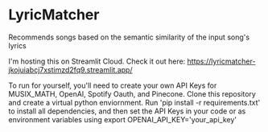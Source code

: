 # LyricMatcher
Recommends songs based on the semantic similarity of the input song's lyrics

I'm hosting this on Streamlit Cloud. Check it out here: https://lyricmatcher-jkojuiabcj7xstimzd2fq9.streamlit.app/

To run for yourself, you'll need to create your own API Keys for MUSIX_MATH, OpenAI, Spotify Oauth, and Pinecone. Clone this repository and create a virtual python enviornment. Run 'pip install -r requirements.txt' to install all dependencies, and then set the API Keys in your code or as environment variables using export OPENAI_API_KEY='your_api_key'
